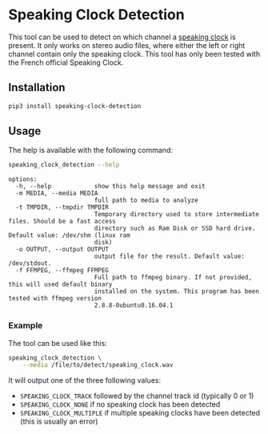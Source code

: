 # Speaking Clock Detection

This tool can be used to detect on which channel a [speaking clock](https://en.wikipedia.org/wiki/Speaking_clock) is present. It only works on stereo audio files, where either the left or right channel contain only the speaking clock. This tool has only been tested with the French official Speaking Clock.

## Installation

```bash
pip3 install speaking-clock-detection
```

## Usage

The help is available with the following command:
```bash
speaking_clock_detection --help
```

```
options:
  -h, --help            show this help message and exit
  -m MEDIA, --media MEDIA
                        full path to media to analyze
  -t TMPDIR, --tmpdir TMPDIR
                        Temporary directory used to store intermediate files. Should be a fast access
                        directory such as Ram Disk or SSD hard drive. Default value: /dev/shm (linux ram
                        disk)
  -o OUTPUT, --output OUTPUT
                        output file for the result. Default value: /dev/stdout.
  -f FFMPEG, --ffmpeg FFMPEG
                        Full path to ffmpeg binary. If not provided, this will used default binary
                        installed on the system. This program has been tested with ffmpeg version
                        2.8.8-0ubuntu0.16.04.1
```

### Example
The tool can be used like this:
```bash
speaking_clock_detection \
	--media /file/to/detect/speaking_clock.wav
```

It will output one of the three following values:
- `SPEAKING_CLOCK_TRACK` followed by the channel track id (typically 0 or 1)
- `SPEAKING_CLOCK_NONE` if no speaking clock has been detected
- `SPEAKING_CLOCK_MULTIPLE` if multiple speaking clocks have been detected (this is usually an error)


